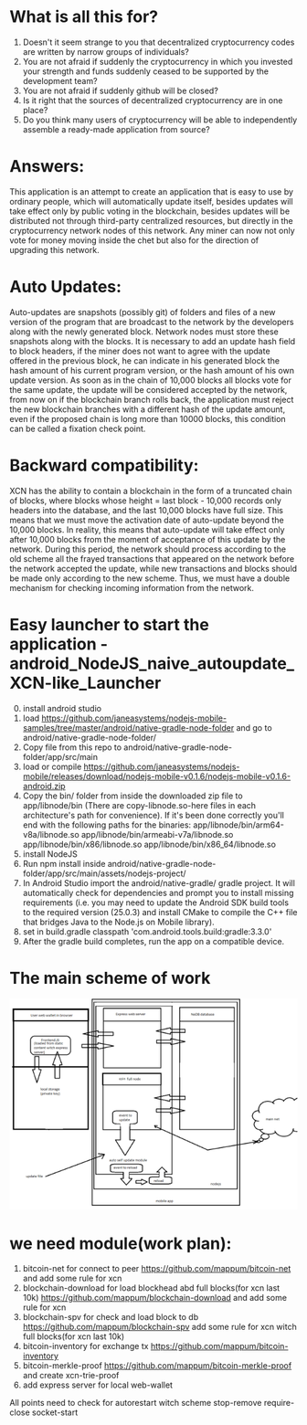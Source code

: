 # What is all this for?
1) Doesn't it seem strange to you that decentralized cryptocurrency codes are written by narrow groups of individuals?
2) You are not afraid if suddenly the cryptocurrency in which you invested your strength and funds suddenly ceased to be supported by the development team?
3) You are not afraid if suddenly github will be closed?
4) Is it right that the sources of decentralized cryptocurrency are in one place?
5) Do you think many users of cryptocurrency will be able to independently assemble a ready-made application from source?

# Answers:
This application is an attempt to create an application that is easy to use by ordinary people, which will automatically update itself, besides updates will take effect only by public voting in the blockchain, besides updates will be distributed not through third-party centralized resources, but directly in the cryptocurrency network nodes of this network. Any miner can now not only vote for money moving inside the chet but also for the direction of upgrading this network.

# Auto Updates:
Auto-updates are snapshots (possibly git) of folders and files of a new version of the program that are broadcast to the network by the developers along with the newly generated block. Network nodes must store these snapshots along with the blocks. It is necessary to add an update hash field to block headers, if the miner does not want to agree with the update offered in the previous block, he can indicate in his generated block the hash amount of his current program version, or the hash amount of his own update version. As soon as in the chain of 10,000 blocks all blocks vote for the same update, the update will be considered accepted by the network, from now on if the blockchain branch rolls back, the application must reject the new blockchain branches with a different hash of the update amount, even if the proposed chain is long more than 10000 blocks, this condition can be called a fixation check point.

# Backward compatibility:
XCN has the ability to contain a blockchain in the form of a truncated chain of blocks, where blocks whose height = last block - 10,000 records only headers into the database, and the last 10,000 blocks have full size.
This means that we must move the activation date of auto-update beyond the 10,000 blocks. In reality, this means that auto-update will take effect only after 10,000 blocks from the moment of acceptance of this update by the network. During this period, the network should process according to the old scheme all the frayed transactions that appeared on the network before the network accepted the update, while new transactions and blocks should be made only according to the new scheme. Thus, we must have a double mechanism for checking incoming information from the network.

# Easy launcher to start the application - android_NodeJS_naive_autoupdate_XCN-like_Launcher
0) install android studio
1) load https://github.com/janeasystems/nodejs-mobile-samples/tree/master/android/native-gradle-node-folder and go to android/native-gradle-node-folder/
2) Copy file from this repo to android/native-gradle-node-folder/app/src/main
3) load or compile https://github.com/janeasystems/nodejs-mobile/releases/download/nodejs-mobile-v0.1.6/nodejs-mobile-v0.1.6-android.zip
4) Copy the bin/ folder from inside the downloaded zip file to app/libnode/bin (There are copy-libnode.so-here files in each architecture's path for convenience). If it's been done correctly you'll end with the following paths for the binaries:
    app/libnode/bin/arm64-v8a/libnode.so
    app/libnode/bin/armeabi-v7a/libnode.so
    app/libnode/bin/x86/libnode.so
    app/libnode/bin/x86_64/libnode.so
5) install NodeJS
6) Run npm install inside android/native-gradle-node-folder/app/src/main/assets/nodejs-project/
7) In Android Studio import the android/native-gradle/ gradle project. It will automatically check for dependencies and prompt you to install missing requirements (i.e. you may need to update the Android SDK build tools to the required version (25.0.3) and install CMake to compile the C++ file that bridges Java to the Node.js on Mobile library).
8) set in build.gradle classpath 'com.android.tools.build:gradle:3.3.0'
9) After the gradle build completes, run the app on a compatible device.

# The main scheme of work
![Android_AUW_launcher](https://github.com/info-infoman/Android_AUW_launcher/blob/master/unknown.png?raw=true)

# we need module(work plan):
1) bitcoin-net for connect to peer https://github.com/mappum/bitcoin-net and add some rule for xcn
2) blockchain-download  for load blockhead abd full blocks(for xcn last 10k) https://github.com/mappum/blockchain-download and add some rule for xcn
3) blockchain-spv for check and load block to db https://github.com/mappum/blockchain-spv add some rule for xcn witch full blocks(for xcn last 10k)
4) bitcoin-inventory for exchange tx https://github.com/mappum/bitcoin-inventory
5) bitcoin-merkle-proof https://github.com/mappum/bitcoin-merkle-proof and create xcn-trie-proof
6) add express server for local web-wallet 

All points need to check for autorestart witch scheme stop-remove require-close socket-start
